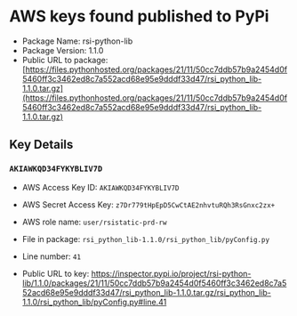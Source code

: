 # AWS keys found published to PyPi

* Package Name: rsi-python-lib
* Package Version: 1.1.0
* Public URL to package: [https://files.pythonhosted.org/packages/21/11/50cc7ddb57b9a2454d0f5460ff3c3462ed8c7a552acd68e95e9dddf33d47/rsi_python_lib-1.1.0.tar.gz](https://files.pythonhosted.org/packages/21/11/50cc7ddb57b9a2454d0f5460ff3c3462ed8c7a552acd68e95e9dddf33d47/rsi_python_lib-1.1.0.tar.gz)

## Key Details

### `AKIAWKQD34FYKYBLIV7D`

* AWS Access Key ID: `AKIAWKQD34FYKYBLIV7D`
* AWS Secret Access Key: `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` 
* AWS role name: `user/rsistatic-prd-rw`
* File in package: `rsi_python_lib-1.1.0/rsi_python_lib/pyConfig.py`
* Line number: `41`

* Public URL to key: https://inspector.pypi.io/project/rsi-python-lib/1.1.0/packages/21/11/50cc7ddb57b9a2454d0f5460ff3c3462ed8c7a552acd68e95e9dddf33d47/rsi_python_lib-1.1.0.tar.gz/rsi_python_lib-1.1.0/rsi_python_lib/pyConfig.py#line.41


